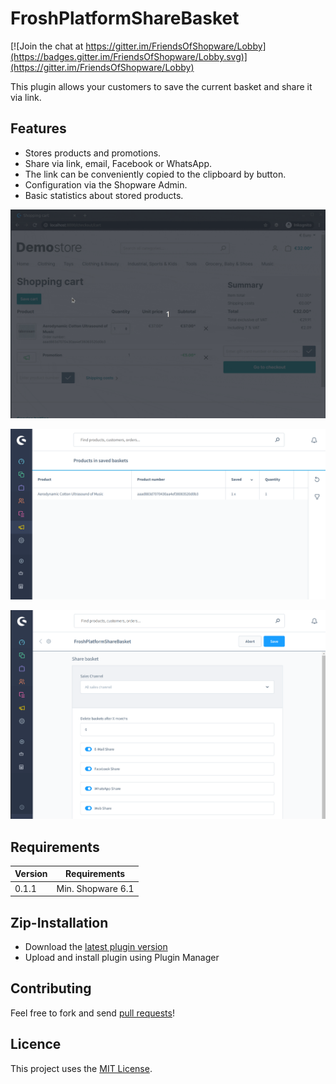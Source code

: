 # FroshPlatformShareBasket

[![Join the chat at https://gitter.im/FriendsOfShopware/Lobby](https://badges.gitter.im/FriendsOfShopware/Lobby.svg)](https://gitter.im/FriendsOfShopware/Lobby)

This plugin allows your customers to save the current basket and share it via link.

## Features
* Stores products and promotions.
* Share via link, email, Facebook or WhatsApp.
* The link can be conveniently copied to the clipboard by button.
* Configuration via the Shopware Admin.
* Basic statistics about stored products.


![Demonstration](https://raw.githubusercontent.com/FriendsOfShopware/FroshPlatformShareBasket/master/src/Resources/store/images/description_0.gif)

![Statistics](https://raw.githubusercontent.com/FriendsOfShopware/FroshPlatformShareBasket/master/src/Resources/store/images/2.png)

![Settings](https://raw.githubusercontent.com/FriendsOfShopware/FroshPlatformShareBasket/master/src/Resources/store/images/3.png)

## Requirements

| Version 	| Requirements               	|
|---------	|----------------------------	|
| 0.1.1    	| Min. Shopware 6.1 	        |


## Zip-Installation

* Download the [latest plugin version](https://github.com/FriendsOfShopware/FroshPlatformShareBasket/releases/latest/)
* Upload and install plugin using Plugin Manager


## Contributing

Feel free to fork and send [pull requests](https://github.com/FriendsOfShopware/FroshPlatformShareBasket)!

## Licence

This project uses the [MIT License](LICENCE.md).
